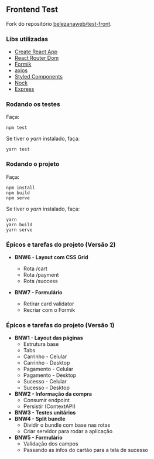 ## Frontend Test

Fork do repositório [belezanaweb/test-front](https://github.com/belezanaweb/test-front).

### Libs utilizadas

- [Create React App](https://github.com/facebook/create-react-app)
- [React Router Dom](https://reactrouter.com/web/guides/quick-start)
- [Formik](https://formik.org/docs/overview)
- [axios](https://github.com/axios/axios)
- [Styled Components](https://github.com/styled-components/styled-components)
- [Nock](https://github.com/nock/nock)
- [Express](https://github.com/expressjs/express)


### Rodando os testes

Faça:

```
npm test
```

Se tiver o *yarn* instalado, faça:

```
yarn test
```

### Rodando o projeto

Faça:

```
npm install
npm build
npm serve
```

Se tiver o *yarn* instalado, faça:

```
yarn
yarn build
yarn serve
```
### Épicos e tarefas do projeto (Versão 2)

- **BNW6 - Layout com CSS Grid**
  - Rota /cart
  - Rota /payment
  - Rota /success

- **BNW7 - Formulário**
  - Retirar card validator
  - Recriar com o Formik

### Épicos e tarefas do projeto (Versão 1)

- **BNW1 - Layout das páginas**
  - Estrutura base
  - Tabs
  - Carrinho - Celular
  - Carrinho - Desktop
  - Pagamento - Celular
  - Pagamento - Desktop
  - Sucesso - Celular
  - Sucesso - Desktop
- **BNW2 - Informação da compra**
  - Consumir endpoint
  - Persistir (ContextAPI)
- **BNW3 - Testes unitários**
- **BNW4 - Split bundle**
  - Dividir o bundle com base nas rotas
  - Criar servidor para rodar a aplicação
- **BNW5 - Formulário**
  - Validação dos campos
  - Passando as infos do cartão para a tela de sucesso